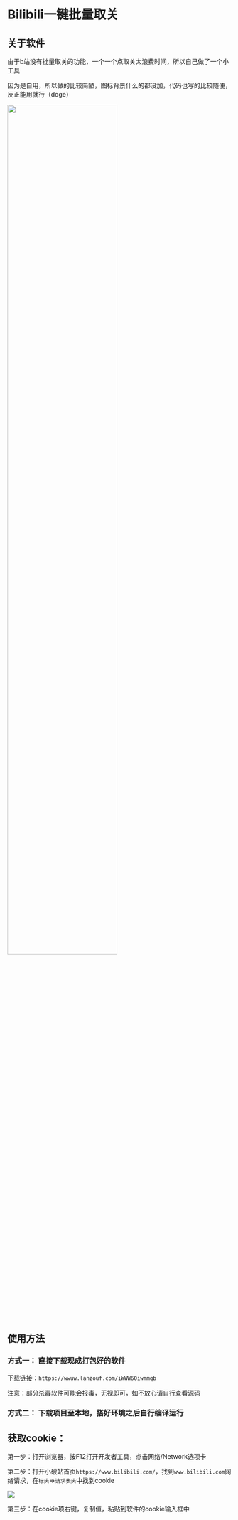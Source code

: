 # Bilibili一键批量取关

## 关于软件

由于b站没有批量取关的功能，一个一个点取关太浪费时间，所以自己做了一个小工具

因为是自用，所以做的比较简陋，图标背景什么的都没加，代码也写的比较随便，反正能用就行（doge）

<img src="https://zwhy-1310134253.cos.ap-beijing.myqcloud.com/bilibili_1.jpg" width="70%" height="70%" />

## 使用方法

### 方式一： 直接下载现成打包好的软件

下载链接：`https://wwuw.lanzouf.com/iWWW60iwmmqb`

注意：部分杀毒软件可能会报毒，无视即可，如不放心请自行查看源码

### 方式二： 下载项目至本地，搭好环境之后自行编译运行

## 获取cookie：

第一步：打开浏览器，按F12打开开发者工具，点击网络/Network选项卡

第二步：打开小破站首页`https://www.bilibili.com/`，找到`www.bilibili.com`网络请求，在`标头`=>`请求表头`中找到cookie

![](https://zwhy-1310134253.cos.ap-beijing.myqcloud.com/bilibili_2.png)

第三步：在cookie项右键，复制值，粘贴到软件的cookie输入框中
